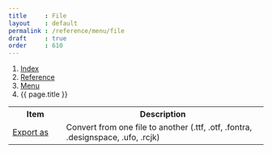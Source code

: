 ```yaml
---
title     : File
layout    : default
permalink : /reference/menu/file
draft     : true
order     : 610
---
```


<nav aria-label="breadcrumb">
  <ol class="breadcrumb small">
    <li class="breadcrumb-item"><a href="{{ site.url }}">Index</a></li>
    <li class="breadcrumb-item"><a href="{{ site.url }}/reference">Reference</a></li>
    <li class="breadcrumb-item"><a href="{{ site.url }}/reference/menu">Menu</a></li>
    <li class="breadcrumb-item active" aria-current="page">{{ page.title }}</li>
  </ol>
</nav>

<table class='table table-hover'>
<tr>
<th width='20%'>Item</th>
<th width='75%'>Description</th>
</tr>
<tr>
<td><a href='{{ site.url }}/reference/menu/file/export-as'>Export as</a></td>
<td>Convert from one file to another (.ttf, .otf, .fontra, .designspace, .ufo, .rcjk)</td>
</tr>
</table>

